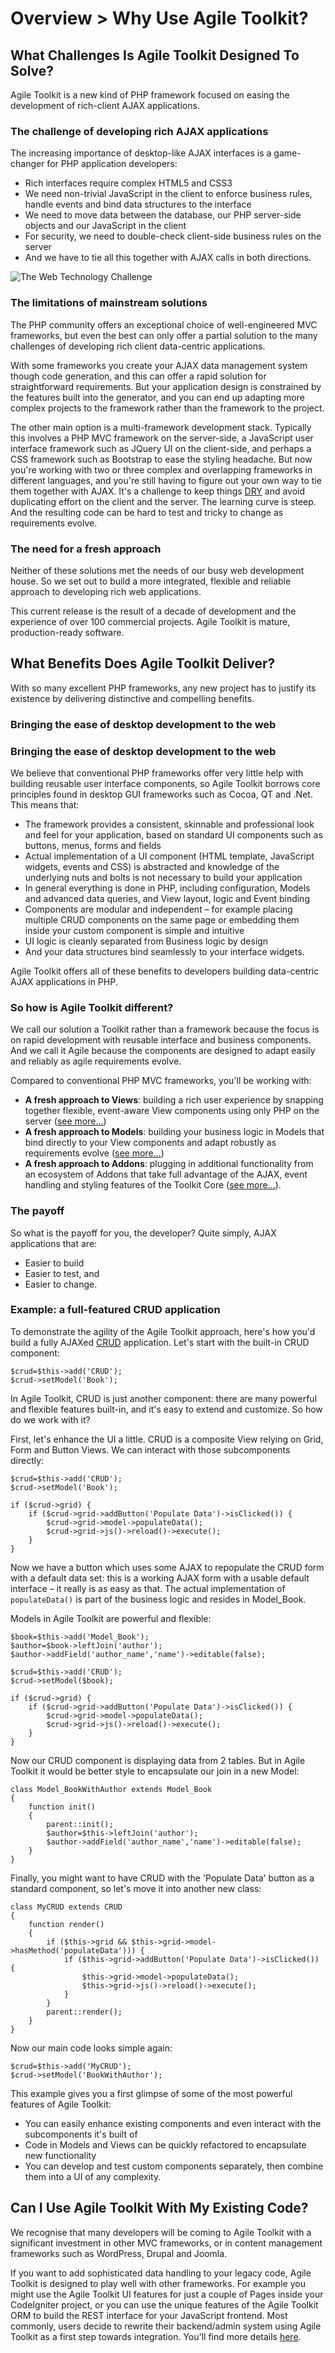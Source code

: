 # Overview > Why Use Agile Toolkit?

## What Challenges Is Agile Toolkit Designed To Solve?

Agile Toolkit is a new kind of PHP framework focused on easing the development of rich-client AJAX applications. 

### The challenge of developing rich AJAX applications

The increasing importance of desktop-like AJAX interfaces is a game-changer for PHP application developers:

* Rich interfaces require complex HTML5 and CSS3
* We need non-trivial JavaScript in the client to enforce business rules, handle events and bind data structures to the interface
* We need to move data between the database, our PHP server-side objects and our JavaScript in the client
* For security, we need to double-check client-side business rules on the server
* And we have to tie all this together with AJAX calls in both directions.

![The Web Technology Challenge](/dia-web-technologies.png)

### The limitations of mainstream solutions

The PHP community offers an exceptional choice of well-engineered MVC frameworks, but even the best can only offer a partial solution to the many challenges of developing rich client data-centric applications.

With some frameworks you create your AJAX data management system though code generation, and this can offer a rapid solution for straightforward requirements. But your application design is constrained by the features built into the generator, and you can end up adapting more complex projects to the framework rather than the framework to the project.

The other main option is a multi-framework development stack. Typically this involves a PHP MVC framework on the server-side, a JavaScript user interface framework such as JQuery UI on the client-side, and perhaps a CSS framework such as Bootstrap to ease the styling headache. But now you're working with two or three complex and overlapping frameworks in different languages, and you're still having to figure out your own way to tie them together with AJAX. It's a challenge to keep things [DRY](http://en.wikipedia.org/wiki/Don't_repeat_yourself) and avoid duplicating effort on the client and the server. The learning curve is steep. And the resulting code can be hard to test and tricky to change as requirements evolve. 

### The need for a fresh approach

Neither of these solutions met the needs of our busy web development house. So we set out to build a more integrated, flexible and reliable approach to developing rich web applications.

This current release is the result of a decade of development and the experience of over 100 commercial projects. Agile Toolkit is mature, production-ready software.

## What Benefits Does Agile Toolkit Deliver?

With so many excellent PHP frameworks, any new project has to justify its existence by delivering distinctive and compelling benefits.

### Bringing the ease of desktop development to the web

### Bringing the ease of desktop development to the web

We believe that conventional PHP frameworks offer very little help with building reusable user interface components, so Agile Toolkit borrows core principles found in desktop GUI frameworks such as Cocoa, QT and .Net. This means that:

* The framework provides a consistent, skinnable and professional look and feel for your application, based on standard UI components such as buttons, menus, forms and fields
* Actual implementation of a UI component (HTML template, JavaScript widgets, events and CSS) is abstracted and knowledge of the underlying nuts and bolts is not necessary to build your application
* In general everything is done in PHP, including configuration, Models and advanced data queries, and View layout, logic and Event binding
* Components are modular and independent &ndash; for example placing multiple CRUD components on the same page or embedding them inside your custom component is simple and intuitive
* UI logic is cleanly separated from Business logic by design
* And your data structures bind seamlessly to your interface widgets.

Agile Toolkit offers all of these benefits to developers building data-centric AJAX applications in PHP. 

### So how is Agile Toolkit different?

We call our solution a Toolkit rather than a framework because the focus is on rapid development with reusable interface and business components. And we call it Agile because the components are designed to adapt easily and reliably as agile requirements evolve.

Compared to conventional PHP MVC frameworks, you'll be working with:

* **A fresh approach to Views**: building a rich user experience by snapping together flexible, event-aware View components using only PHP on the server ([see more...](/TODO)) 
* **A fresh approach to Models**: building your business logic in Models that bind directly to your View components and adapt robustly as requirements evolve ([see more...](/TODO)) 
* **A fresh approach to Addons**: plugging in additional functionality from an ecosystem of Addons that take full advantage of the AJAX, event handling and styling features of the Toolkit Core ([see more...](/TODO)).

### The payoff

So what is the payoff for you, the developer? Quite simply, AJAX applications that are:

* Easier to build
* Easier to test, and
* Easier to change.

### Example: a full-featured CRUD application

To demonstrate the agility of the Agile Toolkit approach, here's how you'd build a fully AJAXed [CRUD](http://en.wikipedia.org/wiki/Create,_read,_update_and_delete) application.  Let's start with the built-in CRUD component:

```
$crud=$this->add('CRUD');
$crud->setModel('Book');
```

In Agile Toolkit, CRUD is just another component: there are many powerful and flexible features built-in, and it's easy to extend and customize. So how do we work with it?

First, let's enhance the UI a little. CRUD is a composite View relying on Grid, Form and Button Views. We can interact with those subcomponents directly:

```
$crud=$this->add('CRUD');
$crud->setModel('Book');

if ($crud->grid) {
    if ($crud->grid->addButton('Populate Data')->isClicked()) {
        $crud->grid->model->populateData();
        $crud->grid->js()->reload()->execute();
    }
}
```

Now we have a button which uses some AJAX to repopulate the CRUD form with a default data set: this is a working AJAX form with a usable default interface &ndash; it really is as easy as that. The actual implementation of `populateData()` is part of the business logic and resides in Model_Book.

Models in Agile Toolkit are powerful and flexible:

```
$book=$this->add('Model_Book');
$author=$book->leftJoin('author');
$author->addField('author_name','name')->editable(false);

$crud=$this->add('CRUD');
$crud->setModel($book);

if ($crud->grid) {
    if ($crud->grid->addButton('Populate Data')->isClicked()) {
        $crud->grid->model->populateData();
        $crud->grid->js()->reload()->execute();
    }
}

```

Now our CRUD component is displaying data from 2 tables. But in Agile Toolkit it would be better style to encapsulate our join in a new Model:

```
class Model_BookWithAuthor extends Model_Book
{
    function init()
    {
        parent::init();
        $author=$this->leftJoin('author');
        $author->addField('author_name','name')->editable(false);
    }
}
```

Finally, you might want to have CRUD with the 'Populate Data' button as a standard component, so let's move it into another new class:

```
class MyCRUD extends CRUD
{
    function render()
    {
        if ($this->grid && $this->grid->model->hasMethod('populateData'))) {
            if ($this->grid->addButton('Populate Data')->isClicked()) {
                $this->grid->model->populateData();
                $this->grid->js()->reload()->execute();
            }
        }
        parent::render();
    }
}
```

Now our main code looks simple again:

```
$crud=$this->add('MyCRUD');
$crud->setModel('BookWithAuthor');
```

This example gives you a first glimpse of some of the most powerful features of Agile Toolkit:

* You can easily enhance existing components and even interact with the subcomponents it's built of
* Code in Models and Views can be quickly refactored to encapsulate new functionality
* You can develop and test custom components separately, then combine them into a UI of any complexity.


## Can I Use Agile Toolkit With My Existing Code?

We recognise that many developers will be coming to Agile Toolkit with a significant investment in other MVC frameworks, or in content management frameworks such as WordPress, Drupal and Joomla. 

If you want to add sophisticated data handling to your legacy code, Agile Toolkit is designed to play well with other frameworks. For example you might use the Agile Toolkit UI features for just a couple of Pages inside your CodeIgniter project, or you can use the unique features of the Agile Toolkit ORM to build the REST interface for your JavaScript frontend. Most commonly, users decide to rewrite their backend/admin system using Agile Toolkit as a first step towards integration. You'll find more details [here](/TODO).
